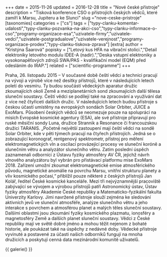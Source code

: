 +++
date = 2015-11-26
updated = 2016-12-28
title = "Nové české přístroje"
description = "Tisková konference CSO o přístrojích českých vědců, které zamíří k Marsu, Jupiteru a ke Slunci"
slug ="nove-ceske-pristroje"
[taxonomies]
categories = ["cs"]
tags = ["typy-clanku-komentar-udalosti","typy-clanku-pozvanka-na-akci-cso","typy-clanku-informace-o-cso","programy-organizace-esa","uzivatele-firmy","uzivatele-vedci","uzivatele-postgradualove","uzivatele-verejnost","programy-organizace-prodex","typy-clanku-tiskova-zprava"]
[extra]
author = "Kristýna Šaarová"
popisky = ["Letový kus HFA na vibrační stolici.","Detail elektroniky letového modulu IDEE-A (nadir).","Deska vstupní elektroniky a vysokonapěťových zdrojů SWA/PAS - kvalifikační model (EQM) před odesláním do IRAP."]
related = ["scientific-programme"]
+++

Praha, 26. listopadu 2015 – V současné době čeští vědci a technici pracují na vývoji a výrobě více než desítky přístrojů, které v následujících letech poletí do vesmíru. Ty budou součástí vědeckých aparatur družic zkoumajících okolí Země a meziplanetárních sond zkoumajících další tělesa sluneční soustavy. Čeští vědci se podílejí také na zpracování a využívání dat z více než čtyřiceti dalších družic. V následujících letech budou přístroje s českou účastí umístěny na evropských sondách Solar Orbiter, JUICE a ExoMars. Působení českých vědců se neomezuje pouze na spolupráci na misích Evropské kosmické agentury (ESA), ale své přístroje připravují pro ruské měsíční sondy Luna, družice Strannik a Resonance či francouzskou družici TARANIS. „Početně největší zastoupení mají čeští vědci na sondě Solar Orbiter, kde v pěti týmech pracují na čtyřech přístrojích. Jedná se o zobrazující koronograf, rentgenový spektrometr, přístroj pro měření elektromagnetických vln a oscilací provázející procesy ve sluneční koróně a slunečním větru a analyzátor slunečního větru. Zatím poslední úspěch zaznamenali odborníci z Ústavu fyziky atmosféry AV ČR, jejichž návrh vlnového analyzátoru byl vybrán pro přistávací platformu mise ExoMars 2018. Zařízení umožní zkoumat elektromagnetické emise atmosférického původu, magnetické anomálie na povrchu Marsu, vnitřní strukturu planety a vliv kosmického počasí,“ přiblížil pouze některé z českých přístrojů Jan Kolář, ředitel České kosmické kanceláře. Mezi tři nejvýznamnější pracoviště zabývající se vývojem a výrobou přístrojů patří Astronomický ústav, Ústav fyziky atmosféry Akademie České republiky a Matematicko-fyzikální fakulta Univerzity Karlovy. Jimi navržené přístroje slouží zejména ke sledování aktivních jevů ve sluneční atmosféře, analýze slunečního větru a jeho interakce s povrchem a atmosférou planet a malých těles sluneční soustavy. Dalšími oblastmi jsou zkoumání fyziky kosmického plazmatu, ionosféry a magnetosféry Země a dalších planet sluneční soustavy. Vědci z České republiky mají ve světě dobré jméno a mohou těžit nejenom z bohaté historie, ale poukázat také na úspěchy z nedávné doby. Vědecké přístroje vyvinuté a postavené za účasti našich odborníků fungují na mnoha družicích a poskytují cenná data mezinárodní komunitě uživatelů.

{{ galerie() }}
